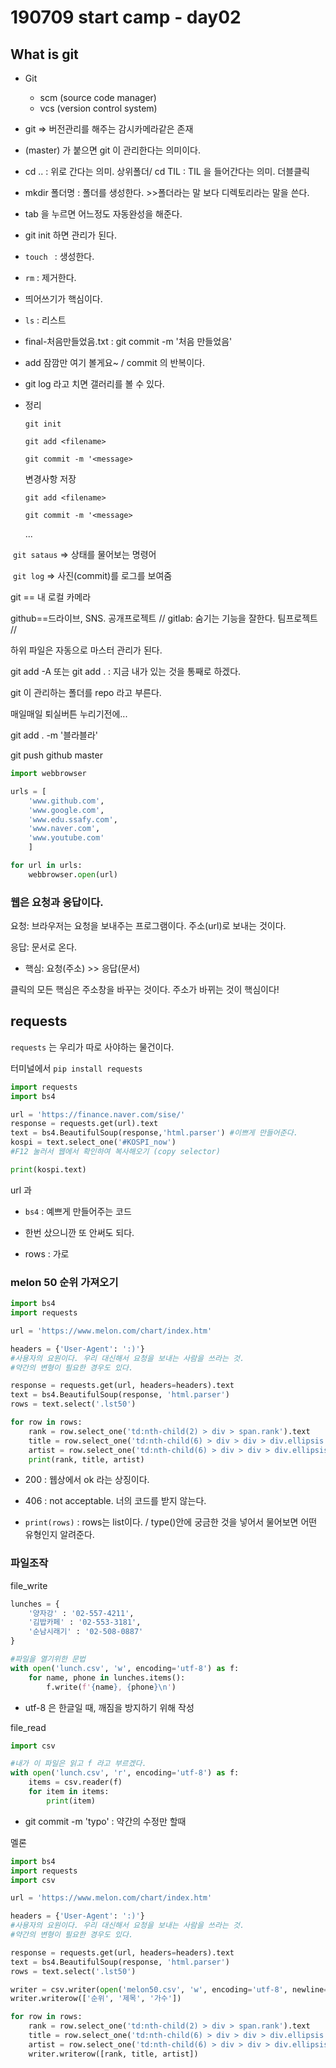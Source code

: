 # 190709 start camp - day02

## What is git

* Git

  * scm (source code manager) 
  * vcs (version control system) 

* git => 버전관리를 해주는 감시카메라같은 존재 

  

* (master) 가 붙으면  git 이 관리한다는 의미이다. 

* cd .. : 위로 간다는 의미. 상위폴더/ cd TIL : TIL 을 들어간다는 의미. 더블클릭

*  mkdir 폴더명 :  폴더를 생성한다. >>폴더라는 말 보다 디렉토리라는 말을 쓴다. 

* tab 을 누르면 어느정도 자동완성을 해준다. 

* git init 하면 관리가 된다. 

* `touch ` :  생성한다. 

* `rm` : 제거한다. 

* 띄어쓰기가 핵심이다. 

* `ls` : 리스트

* final-처음만들었음.txt : git commit -m '처음 만들었음'

* add 잠깜만 여기 볼게요~ / commit 의 반복이다. 

* git log  라고 치면 갤러리를 볼 수 있다. 



* 정리

  `git init`

  `git add <filename>`

  `git commit -m '<message>`

  변경사항 저장

  `git add <filename>`

  `git commit -m '<message>`

  ...

​		`git sataus` => 상태를 물어보는 명령어

​		`git log` => 사진(commit)를 로그를 보여줌



git == 내 로컬 카메라 

github==드라이브, SNS. 공개프로젝트 // gitlab: 숨기는 기능을 잘한다. 팀프로젝트 // 





하위 파일은 자동으로 마스터 관리가 된다. 

git add -A 또는 git add .  : 지금 내가 있는 것을 통째로 하겠다. 



git 이 관리하는 폴더를 repo 라고 부른다. 



매일매일 퇴실버튼 누리기전에... 

git add . -m '블라블라'

git push github master



```python
import webbrowser

urls = [
    'www.github.com',
    'www.google.com',
    'www.edu.ssafy.com',
    'www.naver.com',
    'www.youtube.com'
    ]

for url in urls:
    webbrowser.open(url)
```



### 웹은 요청과 응답이다.

요청: 브라우저는 요청을 보내주는 프로그램이다. 주소(url)로 보내는 것이다. 

응답: 문서로 온다. 

* 핵심: 요청(주소) >> 응답(문서)

클릭의 모든 핵심은 주소창을 바꾸는 것이다. 주소가 바뀌는 것이 핵심이다! 



## requests

`requests` 는 우리가 따로 사야하는 물건이다. 

터미널에서 `pip install requests`



```python
import requests
import bs4

url = 'https://finance.naver.com/sise/'
response = requests.get(url).text
text = bs4.BeautifulSoup(response,'html.parser') #이쁘게 만들어준다. 
kospi = text.select_one('#KOSPI_now') 
#F12 눌러서 웹에서 확인하여 복사해오기 (copy selector)

print(kospi.text)
```

url 과 

* `bs4` : 예쁘게 만들어주는 코드

* 한번 샀으니깐 또 안써도 되다. 

* rows : 가로

  

### melon 50 순위 가져오기

```python
import bs4
import requests

url = 'https://www.melon.com/chart/index.htm'

headers = {'User-Agent': ':)'} 
#사용자의 요원이다. 우리 대신해서 요청을 보내는 사람을 쓰라는 것. 
#약간의 변형이 필요한 경우도 있다. 

response = requests.get(url, headers=headers).text
text = bs4.BeautifulSoup(response, 'html.parser')
rows = text.select('.lst50')

for row in rows:
    rank = row.select_one('td:nth-child(2) > div > span.rank').text
    title = row.select_one('td:nth-child(6) > div > div > div.ellipsis.rank01 > span > a').text
    artist = row.select_one('td:nth-child(6) > div > div > div.ellipsis.rank02 > a').text
    print(rank, title, artist)
```

* 200 : 웹상에서 ok 라는 상징이다. 
* 406 : not acceptable. 너의 코드를 받지 않는다. 



* `print(rows)` : rows는 list이다. / type()안에 궁금한 것을 넣어서 물어보면 어떤 유형인지 알려준다. 

  



### 파일조작

file_write

```python
lunches = {
    '양자강' : '02-557-4211',
    '김밥카페' : '02-553-3181',
    '순남시래기' : '02-508-0887'
}

#파일을 열기위한 문법
with open('lunch.csv', 'w', encoding='utf-8') as f:
    for name, phone in lunches.items():
        f.write(f'{name}, {phone}\n')
```

* utf-8 은 한글일 때, 깨짐을 방지하기 위해 작성

  

file_read

```python
import csv

#내가 이 파일은 읽고 f 라고 부르겠다. 
with open('lunch.csv', 'r', encoding='utf-8') as f:
    items = csv.reader(f)
    for item in items:
        print(item)
```

* git commit -m 'typo' : 약간의 수정만 할때 



멜론

```python
import bs4
import requests
import csv

url = 'https://www.melon.com/chart/index.htm'

headers = {'User-Agent': ':)'} 
#사용자의 요원이다. 우리 대신해서 요청을 보내는 사람을 쓰라는 것. 
#약간의 변형이 필요한 경우도 있다. 

response = requests.get(url, headers=headers).text
text = bs4.BeautifulSoup(response, 'html.parser')
rows = text.select('.lst50')

writer = csv.writer(open('melon50.csv', 'w', encoding='utf-8', newline=''))
writer.writerow(['순위', '제목', '가수'])

for row in rows:
    rank = row.select_one('td:nth-child(2) > div > span.rank').text
    title = row.select_one('td:nth-child(6) > div > div > div.ellipsis.rank01 > span > a').text
    artist = row.select_one('td:nth-child(6) > div > div > div.ellipsis.rank02 > a').text
    writer.writerow([rank, title, artist])
```





